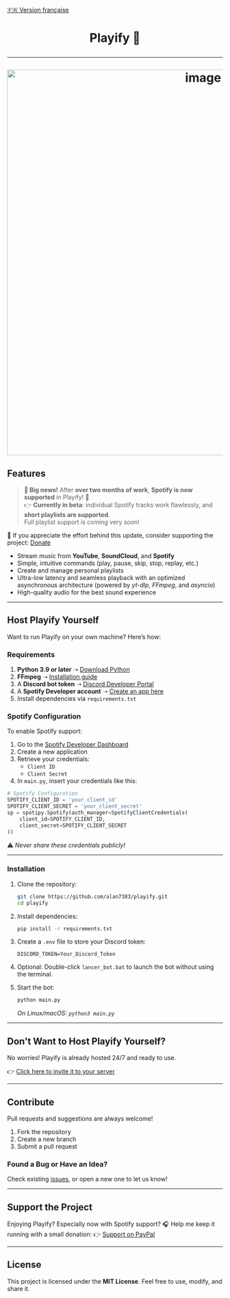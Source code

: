 [🇫🇷 Version française](https://github.com/alan7383/playify/blob/main/README.md)

<h1 align="center">

Playify 🎵

---

<img src="https://github.com/user-attachments/assets/5c1d5fba-3a34-4ffe-bd46-ef68e1175360" alt="image" width="900">

## Features

> **📢 Big news!** After **over two months of work**, **Spotify is now supported** in Playify! 🎉  
> 👉 **Currently in beta**: individual Spotify tracks work flawlessly, and **short playlists are supported**.  
> Full playlist support is coming very soon!  

🧡 If you appreciate the effort behind this update, consider supporting the project: [Donate](https://www.paypal.com/paypalme/alanmussot1)

- Stream music from **YouTube**, **SoundCloud**, and **Spotify**
- Simple, intuitive commands (play, pause, skip, stop, replay, etc.)
- Create and manage personal playlists
- Ultra-low latency and seamless playback with an optimized asynchronous architecture (powered by *yt-dlp*, *FFmpeg*, and *asyncio*)
- High-quality audio for the best sound experience

---

## Host Playify Yourself

Want to run Playify on your own machine? Here’s how:

### Requirements

1. **Python 3.9 or later** ➝ [Download Python](https://www.python.org/downloads/)
2. **FFmpeg** ➝ [Installation guide](https://ffmpeg.org/download.html)
3. A **Discord bot token** ➝ [Discord Developer Portal](https://discord.com/developers/applications)
4. A **Spotify Developer account** ➝ [Create an app here](https://developer.spotify.com/dashboard/applications)
5. Install dependencies via `requirements.txt`

### Spotify Configuration

To enable Spotify support:

1. Go to the [Spotify Developer Dashboard](https://developer.spotify.com/dashboard/applications)
2. Create a new application
3. Retrieve your credentials:
   - `Client ID`
   - `Client Secret`
4. In `main.py`, insert your credentials like this:

```python
# Spotify Configuration
SPOTIFY_CLIENT_ID = 'your_client_id'
SPOTIFY_CLIENT_SECRET = 'your_client_secret'
sp = spotipy.Spotify(auth_manager=SpotifyClientCredentials(
    client_id=SPOTIFY_CLIENT_ID,
    client_secret=SPOTIFY_CLIENT_SECRET
))
````

⚠️ *Never share these credentials publicly!*

---

### Installation

1. Clone the repository:

   ```bash
   git clone https://github.com/alan7383/playify.git
   cd playify
   ```

2. Install dependencies:

   ```bash
   pip install -r requirements.txt
   ```

3. Create a `.env` file to store your Discord token:

   ```env
   DISCORD_TOKEN=Your_Discord_Token
   ```

4. Optional: Double-click `lancer_bot.bat` to launch the bot without using the terminal.

5. Start the bot:

   ```bash
   python main.py
   ```

   *On Linux/macOS: `python3 main.py`*

---

## Don't Want to Host Playify Yourself?

No worries! Playify is already hosted 24/7 and ready to use.

👉 [Click here to invite it to your server](https://discord.com/oauth2/authorize?client_id=1330613913569726575&permissions=8&integration_type=0&scope=bot)

---

## Contribute

Pull requests and suggestions are always welcome!

1. Fork the repository
2. Create a new branch
3. Submit a pull request

### Found a Bug or Have an Idea?

Check existing [issues](https://github.com/alan7383/playify/issues), or open a new one to let us know!

---

## Support the Project

Enjoying Playify? Especially now with Spotify support? 🎧
Help me keep it running with a small donation:
👉 [Support on PayPal](https://www.paypal.com/paypalme/alanmussot1)

---

## License

This project is licensed under the **MIT License**.
Feel free to use, modify, and share it.
